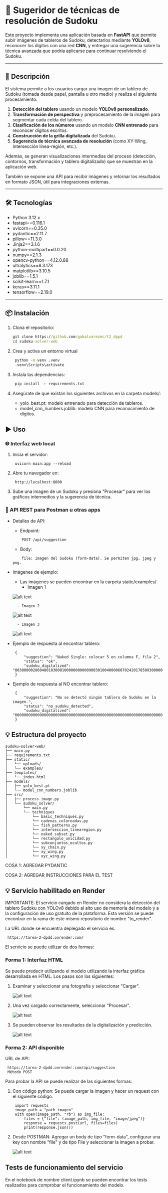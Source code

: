 # 🧠 Sugeridor de técnicas de resolución de Sudoku

Este proyecto implementa una aplicación basada en **FastAPI** que permite subir imágenes de tableros de Sudoku, detectarlos mediante **YOLOv8**, reconocer los dígitos con una red **CNN**, y entregar una sugerencia sobre la técnica avanzada que podría aplicarse para continuar resolviendo el Sudoku.

---

## 📖 Descripción

El sistema permite a los usuarios cargar una imagen de un tablero de Sudoku (tomada desde papel, pantalla u otro medio) y realiza el siguiente procesamiento:

1. **Detección del tablero** usando un modelo **YOLOv8 personalizado**.
2. **Transformación de perspectiva** y preprocesamiento de la imagen para segmentar cada celda del tablero.
3. **Clasificación de los números** usando un modelo **CNN entrenado** para reconocer dígitos escritos.
4. **Construcción de la grilla digitalizada** del Sudoku.
5. **Sugerencia de técnica avanzada de resolución** (como XY-Wing, Intersección línea-región, etc.).

Además, se generan visualizaciones intermedias del proceso (detección, contornos, transformación y tablero digitalizado) que se muestran en la aplicación web.

También se expone una API para recibir imágenes y retornar los resultados en formato JSON, útil para integraciones externas.

---

## 🛠 Tecnologías

- Python 3.12.x
- fastapi==0.116.1
- uvicorn==0.35.0
- pydantic==2.11.7
- pillow==11.3.0
- Jinja2==3.1.6
- python-multipart==0.0.20
- numpy==2.1.3
- opencv-python==4.12.0.88
- ultralytics==8.3.173
- matplotlib==3.10.5
- joblib==1.5.1
- scikit-learn==1.7.1
- keras==3.11.1
- tensorflow==2.19.0

---

## 📦 Instalación

1. Clona el repositorio:
   ```cmd
   git clone https://github.com/gabalvarezmc/t2_dppd
   cd sudoku-solver-web
   ```

2. Crea y activa un entorno virtual
   ```cmd
    python -m venv .venv
    .venv\Scripts\activate
   ```

3. Instala las dependencias:
   ```cmd
    pip install -r requirements.txt
   ```

4. Asegúrate de que existan los siguientes archivos en la carpeta models/:
    - yolo_best.pt: modelo entrenado para detección de tableros.
    - model_cnn_numbers.joblib: modelo CNN para reconocimiento de dígitos.

## ▶️ Uso
### 🌐 Interfaz web local

1. Inicia el servidor:
   ```
    uvicorn main:app --reload
   ```

2. Abre tu navegador en:
   ```
    http://localhost:8000
   ```

3. Sube una imagen de un Sudoku y presiona "Procesar" para ver los gráficos intermedios y la sugerencia de técnica.

### 🧪 API REST para Postman u otras apps
- Detalles de API:
    - Endpoint:
    ```
        POST /api/suggestion
    ```
    - Body:
    ```
        file: imagen del Sudoku (form-data). Se permiten jpg, jpeg y png. 
    ```
- Imágenes de ejemplo:

    - Las imágenes se pueden encontrar en la carpeta static/examples/
        - Imagen 1

    ![alt text](static/examples/image202.jpg)

        - Imagen 2

    ![alt text](static/examples/image205.jpg)

        - Imagen 3

    ![alt text](static/examples/classic_img9.jpg)


- Ejemplo de respuesta al encontrar tablero:
   ```
    {
        "suggestion": "Naked Single: colocar 5 en columna F, fila 2",
        "status": "ok",
        "sudoku_digitalized": "803000002060480103000100000000000900301004000060702420178509300000000758000267000"
    }
   ```

- Ejemplo de respuesta al NO encontrar tablero:
   ```
    {
        "suggestion": "No se detectó ningún tablero de Sudoku en la imagen.",
        "status": "no_sudoku_detected",
        "sudoku_digitalized": "000000000000000000000000000000000000000000000000000000000000000000000000000000000"
    }
   ```


## 💡 Estructura del proyecto

    sudoku-solver-web/
    ├── main.py
    ├── requirements.txt
    ├── static/
    │   └── uploads/
    │   └── examples/
    ├── templates/
    │   └── index.html
    ├── models/
    │   ├── yolo_best.pt
    │   └── model_cnn_numbers.joblib
    ├── src/
    │   ├── process_image.py
    │   └── sudoku_solver/
    │       └── main.py
    │       └── techniques
    │           └── basic_techniques.py
    │           └── cadenas_coloreadas.py
    │           └── fish_patterns.py
    │           └── interseccion_linearegion.py
    │           └── naked_subset.py
    │           └── rectangulo_unicidad.py
    │           └── subconjuntos_ocultos.py
    │           └── xy_chain.py
    │           └── xy_wing.py
    │           └── xyz_wing.py

COSA 1: AGREGAR PYDANTIC

COSA 2: AGREGAR INSTRUCCIONES PARA EL TEST

## 💡 Servicio habilitado en Render

IMPORTANTE: El servicio cargado en Render no considera la detección del tablero Sudoku con YOLOv8 debido al alto uso de memoria del modelo y a la configuración de uso gratuito de la plataforma. Esta versión se puede encontrar en la rama de este mismo repositorio de nombre "to_render".

La URL donde se encuentra deplegado el servicio es:
   ```
    https://tarea-2-dpdd.onrender.com/
   ```

El servicio se puede utilizar de dos formas:

### Forma 1: Interfaz HTML

Se puede predecir utilizando el modelo utilizando la interfaz gráfica desarrollada en HTML. Los pasos son los siguientes:

1. Examinar y seleccionar una fotografía y seleccionar "Cargar".

    ![alt text](static/examples/Pantallazo1.png)

2. Una vez cargado correctamente, seleccionar "Procesar".

    ![alt text](static/examples/Pantallazo2.png)

3. Se pueden observar los resultados de la digitalización y predicción.

    ![alt text](static/examples/Pantallazo3.png)


### Forma 2: API disponible

URL de API:

   ```
    https://tarea-2-dpdd.onrender.com/api/suggestion
    Método POST
   ```

Para probar la API se puede realizar de las siguientes formas:

1. Con código python: Se puede cargar la imagen y hacer un request con el siguiente código.
   ```
    import requests
    image_path = "path_imagen" 
    with open(image_path, "rb") as img_file:
        files = {"file": (image_path, img_file, "image/jpeg")}
        response = requests.post(url, files=files)
        print(response.json())
   ```
2. Desde POSTMAN: Agregar un body de tipo "form-data", configurar una key con nombre "file" y de tipo File y seleccionar la imagen a probar.

    ![alt text](static/examples/Ejemplo_postman.png)

## Tests de funcionamiento del servicio

En el notebook de nombre client.ipynb se pueden encontrar los tests realizados para comprobar el funcionamiento del modelo.